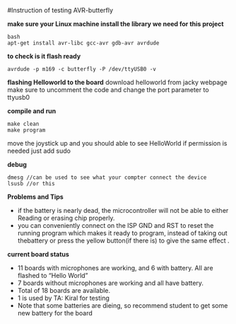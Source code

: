 #Instruction of testing AVR-butterfly

**make sure your Linux machine install the library we need for this project**

	bash
	apt-get install avr-libc gcc-avr gdb-avr avrdude


**to check is it flash ready**

	avrdude -p m169 -c butterfly -P /dev/ttyUSB0 -v
	

**flashing Helloworld to the board**
download helloworld from jacky webpage
make sure to uncomment the code and change the port parameter to ttyusb0

**compile and run**


	make clean
	make program


move the joystick up and you should able to see HelloWorld
if permission is needed just add sudo

**debug**

	dmesg //can be used to see what your compter connect the device
	lsusb //or this 

**Problems and Tips**
 * if the battery is nearly dead, the microcontroller will not be able to either Reading or erasing chip properly.
 * you can conveniently connect on the ISP GND and RST to reset the running program which makes it ready to program, instead of taking out thebattery or press the yellow button(if there is) to give the same effect .

**current board status**
 * 11 boards with microphones are working, and 6 with battery. All are flashed to “Hello World”
 * 7 boards without microphones are working and all have battery.
 * Total of 18 boards are available.
 * 1 is used by TA: Kiral for testing 
 * Note that some batteries are dieing, so recommend student to get some new battery for the board

